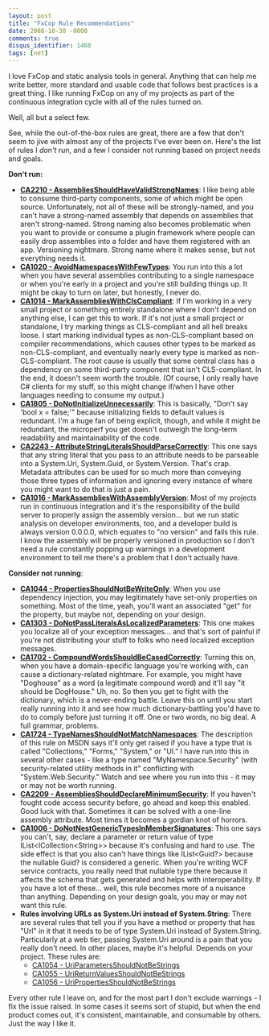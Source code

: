 ```yaml
---
layout: post
title: "FxCop Rule Recommendations"
date: 2008-10-30 -0800
comments: true
disqus_identifier: 1460
tags: [net]
---
```

I love FxCop and static analysis tools in general. Anything that can
help me write better, more standard and usable code that follows best
practices is a great thing. I like running FxCop on any of my projects
as part of the continuous integration cycle with all of the rules turned
on.

Well, all but a select few.

See, while the out-of-the-box rules are great, there are a few that
don't seem to jive with almost any of the projects I've ever been on.
Here's the list of rules I *don't* run, and a few I consider not running
based on project needs and goals.

**Don't run:**

-   **[CA2210 -
    AssembliesShouldHaveValidStrongNames](http://msdn.microsoft.com/en-us/library/ms182127.aspx)**:
    I like being able to consume third-party components, some of which
    might be open source. Unfortunately, not all of these will be
    strongly-named, and you can't have a strong-named assembly that
    depends on assemblies that aren't strong-named. Strong naming also
    becomes problematic when you want to provide or consume a plugin
    framework where people can easily drop assemblies into a folder and
    have them registered with an app. Versioning nightmare. Strong name
    where it makes sense, but not everything needs it.
-   **[CA1020 -
    AvoidNamespacesWithFewTypes](http://msdn.microsoft.com/en-us/library/ms182130.aspx)**:
    You run into this a lot when you have several assemblies
    contributing to a single namespace or when you're early in a project
    and you're still building things up. It might be okay to turn on
    later, but honestly, I never do.
-   **[CA1014 -
    MarkAssembliesWithClsCompliant](http://msdn.microsoft.com/en-us/library/ms182156.aspx)**:
    If I'm working in a very small project or something entirely
    standalone where I don't depend on anything else, I can get this to
    work. If it's not just a small project or standalone, I try marking
    things as CLS-compliant and all hell breaks loose. I start marking
    individual types as non-CLS-compliant based on compiler
    recommendations, which causes other types to be marked as
    non-CLS-compliant, and eventually nearly every type is marked as
    non-CLS-compliant. The root cause is usually that some central class
    has a dependency on some third-party component that isn't
    CLS-compliant. In the end, it doesn't seem worth the trouble. (Of
    course, I only really have C# clients for my stuff, so this might
    change if/when I have other languages needing to consume my output.)
-   **[CA1805 -
    DoNotInitializeUnnecessarily](http://msdn.microsoft.com/en-us/library/ms182274.aspx)**:
    This is basically, "Don't say 'bool x = false;'" because
    initializing fields to default values is redundant. I'm a huge fan
    of being explicit, though, and while it might be redundant, the
    microperf you get doesn't outweigh the long-term readability and
    maintainability of the code.
-   **[CA2243 -
    AttributeStringLiteralsShouldParseCorrectly](http://msdn.microsoft.com/en-us/library/bb264490.aspx)**:
    This one says that any string literal that you pass to an attribute
    needs to be parseable into a System.Uri, System.Guid, or
    System.Version. That's crap. Metadata attributes can be used for so
    much more than conveying those three types of information and
    ignoring every instance of where you might want to do that is just a
    pain.
-   **[CA1016 -
    MarkAssembliesWithAssemblyVersion](http://msdn.microsoft.com/en-us/library/ms182155.aspx)**:
    Most of my projects run in continuous integration and it's the
    responsibility of the build server to properly assign the assembly
    version... but we run static analysis on developer environments,
    too, and a developer build is always version 0.0.0.0, which equates
    to "no version" and fails this rule. I know the assembly will be
    properly versioned in production so I don't need a rule constantly
    popping up warnings in a development environment to tell me there's
    a problem that I don't actually have.

**Consider not running**:

-   **[CA1044 -
    PropertiesShouldNotBeWriteOnly](http://msdn.microsoft.com/en-us/library/ms182165.aspx)**:
    When you use dependency injection, you may legitimately have
    set-only properties on something. Most of the time, yeah, you'll
    want an associated "get" for the property, but maybe not, depending
    on your design.
-   **[CA1303 -
    DoNotPassLiteralsAsLocalizedParameters](http://msdn.microsoft.com/en-us/library/ms182187(VS.80).aspx)**:
    This one makes you localize all of your exception messages... and
    that's sort of painful if you're not distributing your stuff to
    folks who need localized exception messages.
-   **[CA1702 -
    CompoundWordsShouldBeCasedCorrectly](http://msdn.microsoft.com/en-us/library/bb264474.aspx)**:
    Turning this on, when you have a domain-specific language you're
    working with, can cause a dictionary-related nightmare. For example,
    you might have "Doghouse" as a word (a legitimate compound word) and
    it'll say "it should be DogHouse." Uh, no. So then you get to fight
    with the dictionary, which is a never-ending battle. Leave this on
    until you start really running into it and see how much
    dictionary-battling you'd have to do to comply before just turning
    it off. One or two words, no big deal. A full grammar, problems.
-   **[CA1724 -
    TypeNamesShouldNotMatchNamespaces](http://msdn.microsoft.com/en-us/library/ms182257.aspx)**:
    The description of this rule on MSDN says it'll only get raised if
    you have a type that is called "Collections," "Forms," "System," or
    "UI." I have run into this in several other cases - like a type
    named "MyNamespace.Security" (with security-related utility methods
    in it" conflicting with "System.Web.Security." Watch and see where
    you run into this - it may or may not be worth running.
-   **[CA2209 -
    AssembliesShouldDeclareMinimumSecurity](http://msdn.microsoft.com/en-us/library/ms182325(VS.80).aspx)**:
    If you haven't fought code access security before, go ahead and keep
    this enabled. Good luck with that. Sometimes it can be solved with a
    one-line assembly attribute. Most times it becomes a gordian knot of
    horrors.
-   **[CA1006 -
    DoNotNestGenericTypesInMemberSignatures](http://msdn.microsoft.com/en-us/library/ms182144.aspx)**:
    This one says you can't, say, declare a parameter or return value of
    type IList\<ICollection\<String\>\> because it's confusing and hard
    to use. The side effect is that you also can't have things like
    IList\<Guid?\> because the nullable Guid? is considered a generic.
    When you're writing WCF service contracts, you really need that
    nullable type there because it affects the schema that gets
    generated and helps with interoperability. If you have a lot of
    these... well, this rule becomes more of a nuisance than anything.
    Depending on your design goals, you may or may not want this rule.
-   **Rules involving URLs as System.Uri instead of System.String**:
    There are several rules that tell you if you have a method or
    property that has "Url" in it that it needs to be of type System.Uri
    instead of System.String. Particularly at a web tier, passing
    System.Uri around is a pain that you really don't need. In other
    places, maybe it's helpful. Depends on your project. These rules
    are:
    -   [CA1054 -
        UriParametersShouldNotBeStrings](http://msdn.microsoft.com/en-us/library/ms182174.aspx)
    -   [CA1055 -
        UriReturnValuesShouldNotBeStrings](http://msdn.microsoft.com/en-us/library/ms182176.aspx)
    -   [CA1056 -
        UriPropertiesShouldNotBeStrings](http://msdn.microsoft.com/en-us/library/ms182175.aspx)

Every other rule I leave on, and for the most part I don't exclude
warnings - I fix the issue raised. In some cases it seems sort of
stupid, but when the end product comes out, it's consistent,
maintainable, and consumable by others. Just the way I like it.

